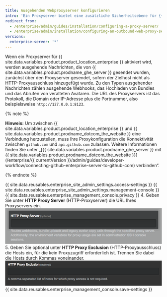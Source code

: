 ```yaml
---
title: Ausgehenden Webproxyserver konfigurieren
intro: 'Ein Proxyserver bietet eine zusätzliche Sicherheitsebene für {{ site.data.variables.product.product_location_enterprise }}.'
redirect_from:
  - /enterprise/admin/guides/installation/configuring-a-proxy-server/
  - /enterprise/admin/installation/configuring-an-outbound-web-proxy-server
versions:
  enterprise-server: '*'
---
```


Wenn ein Proxyserver für {{ site.data.variables.product.product_location_enterprise }} aktiviert wird, werden ausgehende Nachrichten, die von {{ site.data.variables.product.prodname_ghe_server }} gesendet wurden, zunächst über den Proxyserver gesendet, sofern der Zielhost nicht als HTTP-Proxyausschluss hinzugefügt wurde. Zu den Typen ausgehender Nachrichten zählen ausgehende Webhooks, das Hochladen von Bundles und das Abrufen von veralteten Avataren. Die URL des Proxyservers ist das Protokoll, die Domain oder IP-Adresse plus die Portnummer, also beispielsweise `http://127.0.0.1:8123`.

{% note %}

**Hinweis:** Um zwischen {{ site.data.variables.product.product_location_enterprise }} und {{ site.data.variables.product.prodname_dotcom_the_website }} eine Verbindung herzustellen, muss Ihre Proxykonfiguration die Konnektivität zwischen `github.com` und `api.github.com` zulassen. Weitere Informationen finden Sie unter „[{{ site.data.variables.product.prodname_ghe_server }} mit {{ site.data.variables.product.prodname_dotcom_the_website }}](/enterprise/{{ currentVersion }}/admin/guides/developer-workflow/connecting-github-enterprise-server-to-github-com) verbinden“.

{% endnote %}

{{ site.data.reusables.enterprise_site_admin_settings.access-settings }}
{{ site.data.reusables.enterprise_site_admin_settings.management-console }}
{{ site.data.reusables.enterprise_management_console.privacy }}
4. Geben Sie unter **HTTP Proxy Server** (HTTP-Proxyserver) die URL Ihres Proxyservers ein. ![Feld zur Eingabe der HTTP-Proxyserver-URL](/assets/images/enterprise/management-console/http-proxy-field.png)
5. Geben Sie optional unter **HTTP Proxy Exclusion** (HTTP-Proxyausschluss) die Hosts ein, für die kein Proxyzugriff erforderlich ist. Trennen Sie dabei die Hosts durch Kommas voneinander. ![Feld zur Eingabe von HTTP-Proxyausschlüssen](/assets/images/enterprise/management-console/http-proxy-exclusion-field.png)
{{ site.data.reusables.enterprise_management_console.save-settings }}
